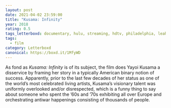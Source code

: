 ```yaml
---
layout: post 
date: 2021-04-02 23:59:00
title: "Kusama: Infinity"
year: 2018
rating: 0.5
tags_letterboxd: documentary, hulu, streaming, hdtv, philadelphia, leah
tags:
  - film
category: Letterboxd
canonical: https://boxd.it/1MfyWD
---
```


As fond as *Kusama: Infinity* is of its subject, the film does Yayoi Kusama a disservice by framing her story in a typically American binary notion of success. Apparently, prior to the last few decades of her status as one of the world’s most celebrated living artists, Kusama’s visionary talent was uniformly overlooked and/or disrespected, which is a funny thing to say about someone who spent the ’60s and ’70s exhibiting all over Europe and orchestrating antiwar happenings consisting of thousands of people.